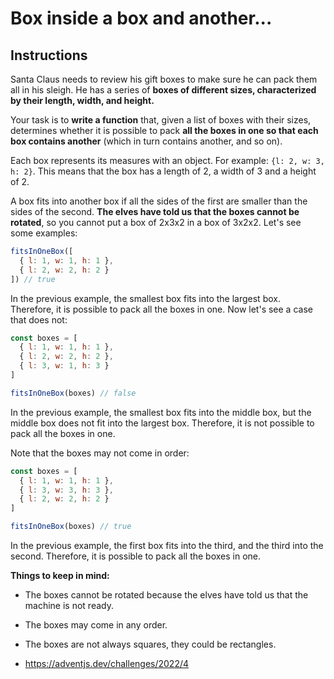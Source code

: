 # Box inside a box and another...

## Instructions

Santa Claus needs to review his gift boxes to make sure he can pack them all in his sleigh. He has a series of **boxes of different sizes, characterized by their length, width, and height.**

Your task is to **write a function** that, given a list of boxes with their sizes, determines whether it is possible to pack **all the boxes in one so that each box contains another** (which in turn contains another, and so on).

Each box represents its measures with an object. For example: `{l: 2, w: 3, h: 2}`. This means that the box has a length of 2, a width of 3 and a height of 2.

A box fits into another box if all the sides of the first are smaller than the sides of the second. **The elves have told us that the boxes cannot be rotated**, so you cannot put a box of 2x3x2 in a box of 3x2x2. Let's see some examples:

```javascript
fitsInOneBox([
  { l: 1, w: 1, h: 1 },
  { l: 2, w: 2, h: 2 }
]) // true
```

In the previous example, the smallest box fits into the largest box. Therefore, it is possible to pack all the boxes in one. Now let's see a case that does not:

```javascript
const boxes = [
  { l: 1, w: 1, h: 1 },
  { l: 2, w: 2, h: 2 },
  { l: 3, w: 1, h: 3 }
]

fitsInOneBox(boxes) // false
```

In the previous example, the smallest box fits into the middle box, but the middle box does not fit into the largest box. Therefore, it is not possible to pack all the boxes in one.

Note that the boxes may not come in order:

```javascript
const boxes = [
  { l: 1, w: 1, h: 1 },
  { l: 3, w: 3, h: 3 },
  { l: 2, w: 2, h: 2 }
]

fitsInOneBox(boxes) // true
```

In the previous example, the first box fits into the third, and the third into the second. Therefore, it is possible to pack all the boxes in one.

**Things to keep in mind:**

-   The boxes cannot be rotated because the elves have told us that the machine is not ready.
-   The boxes may come in any order.
-   The boxes are not always squares, they could be rectangles.

- https://adventjs.dev/challenges/2022/4
